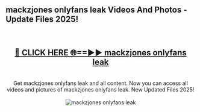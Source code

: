 <h2>mackzjones onlyfans leak Videos And Photos - Update Files 2025!</h2>
<br>
<div align="center">
<h2><a href="https://linkcuts.com/hfmhzwbr" rel="nofollow">🔴 CLICK HERE 🌐==►► mackzjones onlyfans leak</a></h2>
<br>
Get mackzjones onlyfans leak and all content. Now you can access all videos and pictures of mackzjones onlyfans leak. New Updated Files 2025!
<br>
<br>
<a href="https://linkcuts.com/hfmhzwbr" rel="nofollow" data-target="animated-image.originalLink"><img src="https://i.ibb.co.com/WyWwxjT/player-gif2.gif" alt="mackzjones onlyfans leak" style="max-width: 100%; display: inline-block;" data-target="animated-image.originalImage"></a>
</div>
<br>